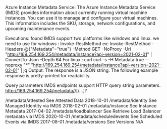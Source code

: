 Azure Instance Metadata Service:
The Azure Instance Metadata Service (IMDS) provides information about currently running virtual machine instances. You can use it to manage and configure your virtual machines. This information includes the SKU, storage, network configurations, and upcoming maintenance events.

Executions:
found IMDS support two platforms like windows and linux.
we need to use 
for windows : Invoke-RestMethod
ex: Invoke-RestMethod -Headers @{"Metadata"="true"} -Method GET -NoProxy -Uri "http://169.254.169.254/metadata/instance?api-version=2021-02-01" | ConvertTo-Json -Depth 64
For linux : curl
curl -s -H Metadata:true --noproxy "*" "http://169.254.169.254/metadata/instance?api-version=2021-02-01" | jq
Output:
The response is a JSON string. The following example response is pretty-printed for readability.

Query parameters
IMDS endpoints support HTTP query string parameters.
http://169.254.169.254/metadata/<endpoint>/[<filter parameter>/...]?<query parameters>

/metadata/attested	See Attested Data	2018-10-01
/metadata/identity	See Managed Identity via IMDS	2018-02-01
/metadata/instance	See Instance Metadata	2017-04-02
/metadata/loadbalancer	See Retrieve Load Balancer metadata via IMDS	2020-10-01
/metadata/scheduledevents	See Scheduled Events via IMDS	2017-08-01
/metadata/versions	See Versions	N/A
